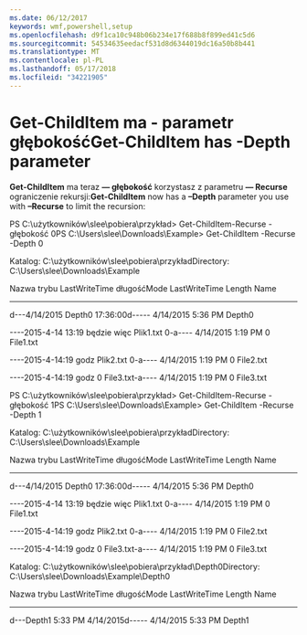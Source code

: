 ```yaml
---
ms.date: 06/12/2017
keywords: wmf,powershell,setup
ms.openlocfilehash: d9f1ca10c948b06b234e17f688b8f899ed41c5d6
ms.sourcegitcommit: 54534635eedacf531d8d6344019dc16a50b8b441
ms.translationtype: MT
ms.contentlocale: pl-PL
ms.lasthandoff: 05/17/2018
ms.locfileid: "34221905"
---
```

# <a name="get-childitem-has--depth-parameter"></a><span data-ttu-id="408f2-102">Get-ChildItem ma - parametr głębokość</span><span class="sxs-lookup"><span data-stu-id="408f2-102">Get-ChildItem has -Depth parameter</span></span>
<span data-ttu-id="408f2-103">**Get-ChildItem** ma teraz **— głębokość** korzystasz z parametru **— Recurse** ograniczenie rekursji:</span><span class="sxs-lookup"><span data-stu-id="408f2-103">**Get-ChildItem** now has a **–Depth** parameter you use with **–Recurse** to limit the recursion:</span></span>

<span data-ttu-id="408f2-104">PS C:\\użytkowników\\slee\\pobiera\\przykład&gt; Get-ChildItem-Recurse - głębokość 0</span><span class="sxs-lookup"><span data-stu-id="408f2-104">PS C:\\Users\\slee\\Downloads\\Example&gt; Get-ChildItem -Recurse -Depth 0</span></span>

<span data-ttu-id="408f2-105">Katalog: C:\\użytkowników\\slee\\pobiera\\przykład</span><span class="sxs-lookup"><span data-stu-id="408f2-105">Directory: C:\\Users\\slee\\Downloads\\Example</span></span>

<span data-ttu-id="408f2-106">Nazwa trybu LastWriteTime długość</span><span class="sxs-lookup"><span data-stu-id="408f2-106">Mode LastWriteTime Length Name</span></span>

---- ------------- ------ ----

<span data-ttu-id="408f2-107">d---4/14/2015 Depth0 17:36:00</span><span class="sxs-lookup"><span data-stu-id="408f2-107">d----- 4/14/2015 5:36 PM Depth0</span></span>

<span data-ttu-id="408f2-108">----2015-4-14 13:19 będzie więc Plik1.txt 0</span><span class="sxs-lookup"><span data-stu-id="408f2-108">-a---- 4/14/2015 1:19 PM 0 File1.txt</span></span>

<span data-ttu-id="408f2-109">----2015-4-14:19 godz Plik2.txt 0</span><span class="sxs-lookup"><span data-stu-id="408f2-109">-a---- 4/14/2015 1:19 PM 0 File2.txt</span></span>

<span data-ttu-id="408f2-110">----2015-4-14:19 godz 0 File3.txt</span><span class="sxs-lookup"><span data-stu-id="408f2-110">-a---- 4/14/2015 1:19 PM 0 File3.txt</span></span>

<span data-ttu-id="408f2-111">PS C:\\użytkowników\\slee\\pobiera\\przykład&gt; Get-ChildItem-Recurse - głębokość 1</span><span class="sxs-lookup"><span data-stu-id="408f2-111">PS C:\\Users\\slee\\Downloads\\Example&gt; Get-ChildItem -Recurse -Depth 1</span></span>

<span data-ttu-id="408f2-112">Katalog: C:\\użytkowników\\slee\\pobiera\\przykład</span><span class="sxs-lookup"><span data-stu-id="408f2-112">Directory: C:\\Users\\slee\\Downloads\\Example</span></span>

<span data-ttu-id="408f2-113">Nazwa trybu LastWriteTime długość</span><span class="sxs-lookup"><span data-stu-id="408f2-113">Mode LastWriteTime Length Name</span></span>

---- ------------- ------ ----

<span data-ttu-id="408f2-114">d---4/14/2015 Depth0 17:36:00</span><span class="sxs-lookup"><span data-stu-id="408f2-114">d----- 4/14/2015 5:36 PM Depth0</span></span>

<span data-ttu-id="408f2-115">----2015-4-14 13:19 będzie więc Plik1.txt 0</span><span class="sxs-lookup"><span data-stu-id="408f2-115">-a---- 4/14/2015 1:19 PM 0 File1.txt</span></span>

<span data-ttu-id="408f2-116">----2015-4-14:19 godz Plik2.txt 0</span><span class="sxs-lookup"><span data-stu-id="408f2-116">-a---- 4/14/2015 1:19 PM 0 File2.txt</span></span>

<span data-ttu-id="408f2-117">----2015-4-14:19 godz 0 File3.txt</span><span class="sxs-lookup"><span data-stu-id="408f2-117">-a---- 4/14/2015 1:19 PM 0 File3.txt</span></span>

<span data-ttu-id="408f2-118">Katalog: C:\\użytkowników\\slee\\pobiera\\przykład\\Depth0</span><span class="sxs-lookup"><span data-stu-id="408f2-118">Directory: C:\\Users\\slee\\Downloads\\Example\\Depth0</span></span>

<span data-ttu-id="408f2-119">Nazwa trybu LastWriteTime długość</span><span class="sxs-lookup"><span data-stu-id="408f2-119">Mode LastWriteTime Length Name</span></span>

---- ------------- ------ ----

<span data-ttu-id="408f2-120">d---Depth1 5:33 PM 4/14/2015</span><span class="sxs-lookup"><span data-stu-id="408f2-120">d----- 4/14/2015 5:33 PM Depth1</span></span>
